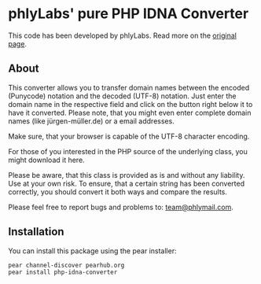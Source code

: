 phlyLabs' pure PHP IDNA Converter
==

This code has been developed by phlyLabs. Read more on the [original page](http://idnaconv.phlymail.de/).

About
--

This converter allows you to transfer domain names between the encoded (Punycode) notation and the decoded (UTF-8) notation.
Just enter the domain name in the respective field and click on the button right below it to have it converted. Please note, that you might even enter complete domain names (like jürgen-müller.de) or a email addresses.

Make sure, that your browser is capable of the UTF-8 character encoding.

For those of you interested in the PHP source of the underlying class, you might download it here.

Please be aware, that this class is provided as is and without any liability. Use at your own risk.
To ensure, that a certain string has been converted correctly, you should convert it both ways and compare the results.

Please feel free to report bugs and problems to: team@phlymail.com.

Installation
--

You can install this package using the pear installer:

    pear channel-discover pearhub.org
    pear install php-idna-converter
